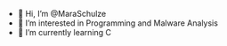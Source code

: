 - 👋 Hi, I’m @MaraSchulze
- 👀 I’m interested in Programming and Malware Analysis
- 🌱 I’m currently learning C

<!---
MaraSchulze/MaraSchulze is a ✨ special ✨ repository because its `README.md` (this file) appears on your GitHub profile.
You can click the Preview link to take a look at your changes.
--->
